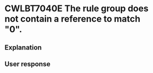 # CWLBT7040E The rule group does not contain a reference to match "0".

## Explanation

## User response